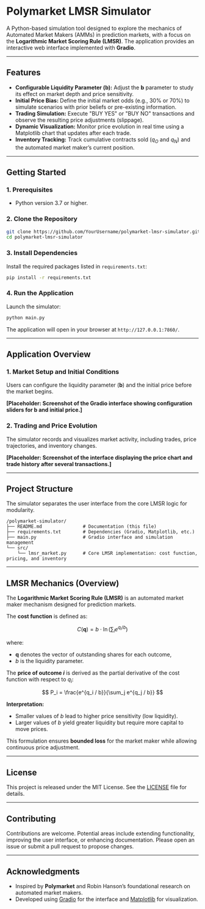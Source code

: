 # Polymarket LMSR Simulator

A Python-based simulation tool designed to explore the mechanics of Automated Market Makers (AMMs) in prediction markets, with a focus on the **Logarithmic Market Scoring Rule (LMSR)**. The application provides an interactive web interface implemented with **Gradio**.

---

## Features

- **Configurable Liquidity Parameter ($\mathbf{b}$):** Adjust the $\mathbf{b}$ parameter to study its effect on market depth and price sensitivity.  
- **Initial Price Bias:** Define the initial market odds (e.g., 30% or 70%) to simulate scenarios with prior beliefs or pre-existing information.  
- **Trading Simulation:** Execute "BUY YES" or "BUY NO" transactions and observe the resulting price adjustments (slippage).  
- **Dynamic Visualization:** Monitor price evolution in real time using a Matplotlib chart that updates after each trade.  
- **Inventory Tracking:** Track cumulative contracts sold ($q_O$ and $q_N$) and the automated market maker’s current position.  

---

## Getting Started

### 1. Prerequisites

- Python version 3.7 or higher.  

### 2. Clone the Repository

```bash
git clone https://github.com/YourUsername/polymarket-lmsr-simulator.git
cd polymarket-lmsr-simulator
```

### 3. Install Dependencies

Install the required packages listed in `requirements.txt`:

```bash
pip install -r requirements.txt
```

### 4. Run the Application

Launch the simulator:

```bash
python main.py
```

The application will open in your browser at `http://127.0.0.1:7860/`.

---

## Application Overview

### 1. Market Setup and Initial Conditions

Users can configure the liquidity parameter ($\mathbf{b}$) and the initial price before the market begins.  

**[Placeholder: Screenshot of the Gradio interface showing configuration sliders for $\mathbf{b}$ and initial price.]**

### 2. Trading and Price Evolution

The simulator records and visualizes market activity, including trades, price trajectories, and inventory changes.  

**[Placeholder: Screenshot of the interface displaying the price chart and trade history after several transactions.]**

---

## Project Structure

The simulator separates the user interface from the core LMSR logic for modularity.  

```
/polymarket-simulator/
├── README.md               # Documentation (this file)
├── requirements.txt        # Dependencies (Gradio, Matplotlib, etc.)
├── main.py                 # Gradio interface and simulation management
└── src/
    └── lmsr_market.py      # Core LMSR implementation: cost function, pricing, and inventory
```

---

## LMSR Mechanics (Overview)

The **Logarithmic Market Scoring Rule (LMSR)** is an automated market maker mechanism designed for prediction markets.  

The **cost function** is defined as:

$$
C(\mathbf{q}) = b \cdot \ln \left( \sum_{i} e^{q_i / b} \right)
$$

where:
- $\mathbf{q}$ denotes the vector of outstanding shares for each outcome,  
- $b$ is the liquidity parameter.  

The **price of outcome $i$** is derived as the partial derivative of the cost function with respect to $q_i$:  

$$
P_i = \frac{e^{q_i / b}}{\sum_j e^{q_j / b}}
$$

**Interpretation:**
- Smaller values of $b$ lead to higher price sensitivity (low liquidity).  
- Larger values of $b$ yield greater liquidity but require more capital to move prices.  

This formulation ensures **bounded loss** for the market maker while allowing continuous price adjustment.  

---

## License

This project is released under the MIT License. See the [LICENSE](LICENSE) file for details.  

---

## Contributing

Contributions are welcome. Potential areas include extending functionality, improving the user interface, or enhancing documentation. Please open an issue or submit a pull request to propose changes.  

---

## Acknowledgments

- Inspired by **Polymarket** and Robin Hanson’s foundational research on automated market makers.  
- Developed using [Gradio](https://gradio.app/) for the interface and [Matplotlib](https://matplotlib.org/) for visualization.  
